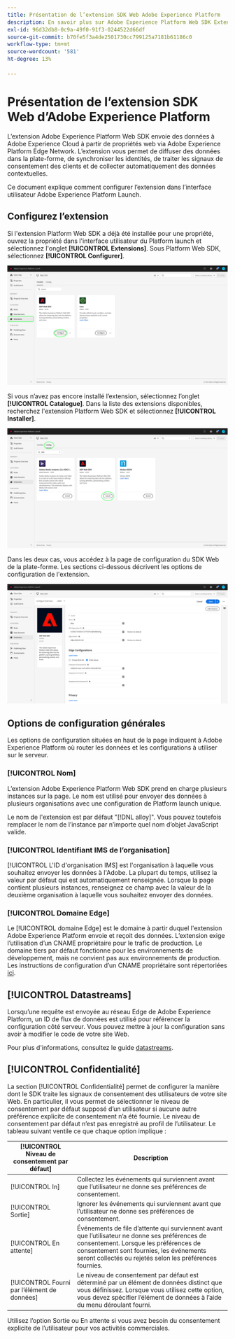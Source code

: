 ```yaml
---
title: Présentation de l’extension SDK Web Adobe Experience Platform
description: En savoir plus sur Adobe Experience Platform Web SDK Extension for Adobe Experience Platform Launch
exl-id: 96d32db8-0c9a-49f0-91f3-0244522d66df
source-git-commit: b70fe5f3a4de2501730cc799125a7181b61186c0
workflow-type: tm+mt
source-wordcount: '581'
ht-degree: 13%

---
```


# Présentation de l’extension SDK Web d’Adobe Experience Platform

L’extension Adobe Experience Platform Web SDK envoie des données à Adobe Experience Cloud à partir de propriétés web via Adobe Experience Platform Edge Network. L’extension vous permet de diffuser des données dans la plate-forme, de synchroniser les identités, de traiter les signaux de consentement des clients et de collecter automatiquement des données contextuelles.

Ce document explique comment configurer l’extension dans l’interface utilisateur Adobe Experience Platform Launch.

## Configurez l’extension

Si l&#39;extension Platform Web SDK a déjà été installée pour une propriété, ouvrez la propriété dans l&#39;interface utilisateur du Platform launch et sélectionnez l&#39;onglet **[!UICONTROL Extensions]**. Sous Platform Web SDK, sélectionnez **[!UICONTROL Configurer]**.

![](../images/extension/overview/configure.png)

Si vous n’avez pas encore installé l’extension, sélectionnez l’onglet **[!UICONTROL Catalogue]**. Dans la liste des extensions disponibles, recherchez l&#39;extension Platform Web SDK et sélectionnez **[!UICONTROL Installer]**.

![](../images/extension/overview/install.png)

Dans les deux cas, vous accédez à la page de configuration du SDK Web de la plate-forme. Les sections ci-dessous décrivent les options de configuration de l&#39;extension.

![](../images/extension/overview/config-screen.png)

## Options de configuration générales

Les options de configuration situées en haut de la page indiquent à Adobe Experience Platform où router les données et les configurations à utiliser sur le serveur.

### [!UICONTROL Nom]

L’extension Adobe Experience Platform Web SDK prend en charge plusieurs instances sur la page. Le nom est utilisé pour envoyer des données à plusieurs organisations avec une configuration de Platform launch unique.

Le nom de l&#39;extension est par défaut &quot;[!DNL alloy]&quot;. Vous pouvez toutefois remplacer le nom de l’instance par n’importe quel nom d’objet JavaScript valide.

### **[!UICONTROL Identifiant IMS de l’organisation]**

[!UICONTROL L&#39;ID d&#39;organisation IMS] est l&#39;organisation à laquelle vous souhaitez envoyer les données à l&#39;Adobe. La plupart du temps, utilisez la valeur par défaut qui est automatiquement renseignée. Lorsque la page contient plusieurs instances, renseignez ce champ avec la valeur de la deuxième organisation à laquelle vous souhaitez envoyer des données.

### **[!UICONTROL Domaine Edge]**

Le [!UICONTROL domaine Edge] est le domaine à partir duquel l&#39;extension Adobe Experience Platform envoie et reçoit des données. L’extension exige l’utilisation d’un CNAME propriétaire pour le trafic de production. Le domaine tiers par défaut fonctionne pour les environnements de développement, mais ne convient pas aux environnements de production. Les instructions de configuration d’un CNAME propriétaire sont répertoriées [ici](https://docs.adobe.com/content/help/fr-FR/core-services/interface/ec-cookies/cookies-first-party.html).

## [!UICONTROL Datastreams]

Lorsqu’une requête est envoyée au réseau Edge de Adobe Experience Platform, un ID de flux de données est utilisé pour référencer la configuration côté serveur. Vous pouvez mettre à jour la configuration sans avoir à modifier le code de votre site Web.

Pour plus d&#39;informations, consultez le guide [datastreams](../fundamentals/datastreams.md).


## [!UICONTROL Confidentialité]

La section [!UICONTROL Confidentialité] permet de configurer la manière dont le SDK traite les signaux de consentement des utilisateurs de votre site Web. En particulier, il vous permet de sélectionner le niveau de consentement par défaut supposé d’un utilisateur si aucune autre préférence explicite de consentement n’a été fournie. Le niveau de consentement par défaut n’est pas enregistré au profil de l’utilisateur. Le tableau suivant ventile ce que chaque option implique :

| [!UICONTROL Niveau de consentement par défaut] | Description |
| --- | --- |
| [!UICONTROL In] | Collectez les événements qui surviennent avant que l’utilisateur ne donne ses préférences de consentement. |
| [!UICONTROL Sortie] | Ignorer les événements qui surviennent avant que l’utilisateur ne donne ses préférences de consentement. |
| [!UICONTROL En attente] | Événements de file d’attente qui surviennent avant que l’utilisateur ne donne ses préférences de consentement. Lorsque les préférences de consentement sont fournies, les événements seront collectés ou rejetés selon les préférences fournies. |
| [!UICONTROL Fourni par l’élément de données] | Le niveau de consentement par défaut est déterminé par un élément de données distinct que vous définissez. Lorsque vous utilisez cette option, vous devez spécifier l’élément de données à l’aide du menu déroulant fourni. |

Utilisez l’option Sortie ou En attente si vous avez besoin du consentement explicite de l’utilisateur pour vos activités commerciales.
